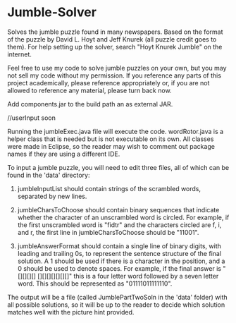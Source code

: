 # Jumble-Solver
Solves the jumble puzzle found in many newspapers. Based on the format of the puzzle by David L. Hoyt and Jeff Knurek (all puzzle credit goes to them). For help setting up the solver, search "Hoyt Knurek Jumble" on the internet.

Feel free to use my code to solve jumble puzzles on your own, but you may not sell my code without my permission. If you reference any parts of this project academically, please reference appropriately or, if you are not allowed to reference any material, please turn back now.

Add components.jar to the build path an as external JAR.

//userInput soon

Running the jumbleExec.java file will execute the code. wordRotor.java is a helper class that is needed but is not executable on its own. All classes were made in Eclipse, so the reader may wish to comment out package names if they are using a different IDE.

To input a jumble puzzle, you will need to edit three files, all of which can be found in the 'data' directory:

  1) jumbleInputList should contain strings of the scrambled words, separated by new lines.
  
  2) jumbleCharsToChoose should contain binary sequences that indicate whether the character of an unscrambled word is circled. For example, if the first unscrambled word is "fidtr" and the characters circled are f, i, and r, the first line in jumbleCharsToChoose should be "11001".
  
  3) jumbleAnswerFormat should contain a single line of binary digits, with leading and trailing 0s, to represent the sentence structure of the final solution. A 1 should be used if there is a character in the position, and a 0 should be  used to denote spaces. For example, if the final answer is "[][][][] [][][][][][][]" this is a four letter word followed by a seven letter word. This should be represented as "01111011111110".

The output will be a file (called JumblePartTwoSoln in the 'data' folder) with all possible solutions, so it will be up to the reader to decide which solution matches well with the picture hint provided.
